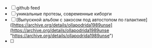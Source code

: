 - [ ] github feed
- [ ] уникальные протезы, современные киборги
- [ ] [Выпускной альбом с закосом под автостопом по галактике]([https://archive.org/details/ollapodrida1989unse](https://archive.org/details/ollapodrida1989unse "https://archive.org/details/ollapodrida1989unse")
- [ ]
